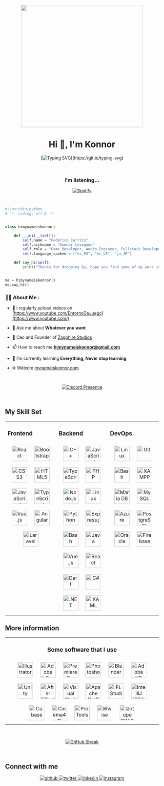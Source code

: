<div id="Header" align="Center">
<img src="https://i.giphy.com/media/oNSrsAMjvUMUNhUfEf/giphy.webp" width="400"/>

<h1 align="center">Hi 👋, I'm Konnor</h1>
</div>

<div id="Unawea3" align="Center">

[![Typing SVG](https://readme-typing-svg.demolab.com?font=ABeeZee&size=25&pause=1000&color=F74638&center=true&vCenter=true&width=435&lines=Welcome+to+my+Github+Profile!)](https://git.io/typing-svg)

</div>

<br/>

<div id="Unawea3" align="Center">

### I'm listening...

[![Spotify](https://konnor-konnor.vercel.app/api/spotify)](https://open.spotify.com/user/22tzbtzbuiyznxt7wepmq5oky)

</div>

<br/>

```python
#!/usr/bin/python
# -*- coding: utf-8 -*-


class himynameiskonnor:

    def __init__(self):
        self.name = "Federico Carrizo"
        self.nickname = "Konnor Lovegood"
        self.role = "Game Developer, Audio Engineer, Fullstack Developer and Modder"
        self.language_spoken = ["es_ES", "en_US", "ja_JP"]

    def say_hi(self):
        print("Thanks for dropping by, hope you find some of my work interesting.")


me = himynameiskonnor()
me.say_hi()
```

### 👨‍💻 About Me :

- 📝 I regularly upload videos on [https://www.youtube.com/EntornoDeJuego](https://www.youtube.com/)

- 💬 Ask me about **Whatever you want**

- 💼 Ceo and Founder of [Zapphire Studios](http://www.zapphirestudios.com/)

- 📫 How to reach me **himynameiskonnor@gmail.com**

- 🌱 I’m currently learning **Everything, Never stop learning**

- 🌐 Website [mynameiskonnor.com](#)

<br/>

<div id="Unawea2" align="Center">

[![Discord Presence](https://lanyard.cnrad.dev/api/817559254071509032?idleMessage=This%20action%20will%20have%20consequences...%20%F0%9F%A6%8B&theme=dark)](https://discord.com/users/817559254071509032)

</div>

<br/>

## My Skill Set  
<table><tr><td valign="top" width="33%">

### Frontend  
<div align="center">  
<a href="https://reactjs.org/" target="_blank"><img style="margin: 10px" src="https://profilinator.rishav.dev/skills-assets/react-original-wordmark.svg" alt="React" height="50" /></a>  
<a href="https://getbootstrap.com/docs/3.4/javascript/" target="_blank"><img style="margin: 10px" src="https://profilinator.rishav.dev/skills-assets/bootstrap-plain.svg" alt="Bootstrap" height="50" /></a>  
<a href="https://www.w3schools.com/css/" target="_blank"><img style="margin: 10px" src="https://profilinator.rishav.dev/skills-assets/css3-original-wordmark.svg" alt="CSS3" height="50" /></a>  
<a href="https://en.wikipedia.org/wiki/HTML5" target="_blank"><img style="margin: 10px" src="https://profilinator.rishav.dev/skills-assets/html5-original-wordmark.svg" alt="HTML5" height="50" /></a>  
<a href="https://www.javascript.com/" target="_blank"><img style="margin: 10px" src="https://profilinator.rishav.dev/skills-assets/javascript-original.svg" alt="JavaScript" height="50" /></a>  
<a href="https://www.typescriptlang.org/" target="_blank"><img style="margin: 10px" src="https://profilinator.rishav.dev/skills-assets/typescript-original.svg" alt="TypeScript" height="50" /></a>  
<a href="https://vuejs.org/" target="_blank"><img style="margin: 10px" src="https://profilinator.rishav.dev/skills-assets/vuejs-original-wordmark.svg" alt="Vue.js" height="50" /></a>  
<a href="https://angular.io/" target="_blank"><img style="margin: 10px" src="https://profilinator.rishav.dev/skills-assets/angularjs-original.svg" alt="Angular" height="50" /></a>  
<a href="https://laravel.com/" target="_blank"><img style="margin: 10px" src="https://profilinator.rishav.dev/skills-assets/laravel-plain-wordmark.svg" alt="Laravel" height="50" /></a>  
</div>

</td><td valign="top" width="33%">



### Backend  
<div align="center">  
<a href="https://www.cplusplus.com/" target="_blank"><img style="margin: 10px" src="https://profilinator.rishav.dev/skills-assets/cplusplus-original.svg" alt="C++" height="50" /></a>  
<a href="https://www.javascript.com/" target="_blank"><img style="margin: 10px" src="https://profilinator.rishav.dev/skills-assets/javascript-original.svg" alt="JavaScript" height="50" /></a>  
<a href="https://www.typescriptlang.org/" target="_blank"><img style="margin: 10px" src="https://profilinator.rishav.dev/skills-assets/typescript-original.svg" alt="TypeScript" height="50" /></a>  
<a href="https://www.php.net/" target="_blank"><img style="margin: 10px" src="https://profilinator.rishav.dev/skills-assets/php-original.svg" alt="PHP" height="50" /></a>  
<a href="https://nodejs.org/" target="_blank"><img style="margin: 10px" src="https://profilinator.rishav.dev/skills-assets/nodejs-original-wordmark.svg" alt="Node.js" height="50" /></a>  
<a href="https://www.linux.org/" target="_blank"><img style="margin: 10px" src="https://profilinator.rishav.dev/skills-assets/linux-original.svg" alt="Linux" height="50" /></a>  
<a href="https://www.python.org/" target="_blank"><img style="margin: 10px" src="https://profilinator.rishav.dev/skills-assets/python-original.svg" alt="Python" height="50" /></a>  
<a href="https://expressjs.com/" target="_blank"><img style="margin: 10px" src="https://profilinator.rishav.dev/skills-assets/express-original-wordmark.svg" alt="Express.js" height="50" /></a>  
<a href="https://www.gnu.org/software/bash/" target="_blank"><img style="margin: 10px" src="https://profilinator.rishav.dev/skills-assets/gnu_bash-icon.svg" alt="Bash" height="50" /></a>  
<a href="https://www.java.com/" target="_blank"><img style="margin: 10px" src="https://profilinator.rishav.dev/skills-assets/java-original-wordmark.svg" alt="Java" height="50" /></a>  
<a href="https://vuejs.org/" target="_blank"><img style="margin: 10px" src="https://profilinator.rishav.dev/skills-assets/vuejs-original-wordmark.svg" alt="Vue.js" height="50" /></a>  
<a href="https://reactjs.org/" target="_blank"><img style="margin: 10px" src="https://profilinator.rishav.dev/skills-assets/react-original-wordmark.svg" alt="React" height="50" /></a>  
<a href="https://dart.dev/" target="_blank"><img style="margin: 10px" src="https://profilinator.rishav.dev/skills-assets/dartlang-icon.svg" alt="Dart" height="50" /></a>  
<a href="https://docs.microsoft.com/en-us/dotnet/csharp/" target="_blank"><img style="margin: 10px" src="https://profilinator.rishav.dev/skills-assets/csharp-original.svg" alt="C#" height="50" /></a>  
<a href="https://dotnet.microsoft.com/download/dotnet-framework" target="_blank"><img style="margin: 10px" src="https://profilinator.rishav.dev/skills-assets/dot-net-original-wordmark.svg" alt=".NET" height="50" /></a>  
<a href="https://docs.microsoft.com/en-us/dotnet/desktop/wpf/xaml/" target="_blank"><img style="margin: 10px" src="https://profilinator.rishav.dev/skills-assets/xaml.png" alt="XAML" height="50" /></a>  
</div>

</td><td valign="top" width="33%">



### DevOps  
<div align="center">  
<a href="https://www.linux.org/" target="_blank"><img style="margin: 10px" src="https://profilinator.rishav.dev/skills-assets/linux-original.svg" alt="Linux" height="50" /></a>  
<a href="https://github.com/" target="_blank"><img style="margin: 10px" src="https://profilinator.rishav.dev/skills-assets/git-scm-icon.svg" alt="Git" height="50" /></a>  
<a href="https://www.gnu.org/software/bash/" target="_blank"><img style="margin: 10px" src="https://profilinator.rishav.dev/skills-assets/gnu_bash-icon.svg" alt="Bash" height="50" /></a>  
<a href="https://www.apachefriends.org/" target="_blank"><img style="margin: 10px" src="https://profilinator.rishav.dev/skills-assets/xampp.png" alt="XAMPP" height="50" /></a>  
<a href="https://mariadb.org/" target="_blank"><img style="margin: 10px" src="https://profilinator.rishav.dev/skills-assets/mariadb.png" alt="Maria DB" height="50" /></a>  
<a href="https://www.mysql.com/" target="_blank"><img style="margin: 10px" src="https://profilinator.rishav.dev/skills-assets/mysql-original-wordmark.svg" alt="MySQL" height="50" /></a>  
<a href="https://azure.microsoft.com/en-in/" target="_blank"><img style="margin: 10px" src="https://profilinator.rishav.dev/skills-assets/microsoft_azure-icon.svg" alt="Azure" height="50" /></a>  
<a href="https://www.postgresql.org/" target="_blank"><img style="margin: 10px" src="https://profilinator.rishav.dev/skills-assets/postgresql-original-wordmark.svg" alt="PostgreSQL" height="50" /></a>  
<a href="https://www.oracle.com/in/index.html" target="_blank"><img style="margin: 10px" src="https://profilinator.rishav.dev/skills-assets/oracle-original.svg" alt="Oracle" height="50" /></a>  
<a href="https://firebase.google.com/" target="_blank"><img style="margin: 10px" src="https://profilinator.rishav.dev/skills-assets/firebase.png" alt="Firebase" height="50" /></a>  
</div>

</td></tr></table>  

## More information  

<div align="center">  

<table><tr><td valign="top" width="33%">

<div align="center">  

### Some software that I use

</div>

<div align="center">  
<a href="https://www.adobe.com/in/products/illustrator.html" target="_blank"><img style="margin: 10px" src="https://profilinator.rishav.dev/skills-assets/adobe_illustrator-icon.svg" alt="Illustrator" height="50" /></a>  
<a href="https://www.adobe.com/in/products/indesign.html" target="_blank"><img style="margin: 10px" src="https://profilinator.rishav.dev/skills-assets/adobeindesign.svg" alt="Adobe InDesign" height="50" /></a>  
<a href="https://www.adobe.com/in/products/premiere.html" target="_blank"><img style="margin: 10px" src="https://profilinator.rishav.dev/skills-assets/adobepremierepro.png" alt="Premiere Pro" height="50" /></a>  
<a href="https://www.adobe.com/in/products/photoshop.html" target="_blank"><img style="margin: 10px" src="https://profilinator.rishav.dev/skills-assets/photoshop-plain.svg" alt="Photoshop" height="50" /></a>  
<a href="https://www.blender.org/" target="_blank"><img style="margin: 10px" src="https://profilinator.rishav.dev/skills-assets/blender_community_badge_white.svg" alt="Blender" height="50" /></a>  
<a href="https://www.adobe.com/in/products/xd.html" target="_blank"><img style="margin: 10px" src="https://profilinator.rishav.dev/skills-assets/adobexd.png" alt="Adobe XD" height="50" /></a>  
<a href="https://unity.com/" target="_blank"><img style="margin: 10px" src="https://profilinator.rishav.dev/skills-assets/unity.png" alt="Unity" height="50" /></a>  
<a href="https://www.adobe.com/in/products/aftereffects.html" target="_blank"><img style="margin: 10px" src="https://profilinator.rishav.dev/skills-assets/aftereffects.png" alt="After Effects" height="50" /></a>
<a href="#" target="_blank"><img style="margin: 10px" src="https://github.com/KONN0R-DEV/KONN0R-DEV/blob/main/assets/img/UE_Logo_Black_Centered.svg.png?raw=true" alt="Visual Studio Code" height="50" /></a>
<a href="#" target="_blank"><img style="margin: 10px" src="https://github.com/KONN0R-DEV/KONN0R-DEV/blob/main/assets/img/Apache_NetBeans_Logo.svg.png?raw=true" alt="Apache NetBeans" height="50" /></a>
<a href="#" target="_blank"><img style="margin: 10px" src="https://github.com/KONN0R-DEV/KONN0R-DEV/blob/main/assets/img/Fl_studio_logo.png?raw=true" alt="FL Studio" height="50" /></a>
<a href="#" target="_blank"><img style="margin: 10px" src="https://github.com/KONN0R-DEV/KONN0R-DEV/blob/main/assets/img/IntelliJ_IDEA_Icon.svg.png?raw=true" alt="IntelliJ IDEA " height="50" /></a>
<a href="#" target="_blank"><img style="margin: 10px" src="https://github.com/KONN0R-DEV/KONN0R-DEV/blob/main/assets/img/cubase-logo.png?raw=true" alt="Cubase" height="50" /></a>
<a href="#" target="_blank"><img style="margin: 10px" src="https://github.com/KONN0R-DEV/KONN0R-DEV/blob/main/assets/img/Cinema-4D-Logo.png?raw=true" alt="Cinema4D" height="50" /></a>
<a href="#" target="_blank"><img style="margin: 10px" src="https://github.com/KONN0R-DEV/KONN0R-DEV/blob/main/assets/img/PT2019.png?raw=true" alt="Pro Tools" height="50" /></a>
<a href="#" target="_blank"><img style="margin: 10px" src="https://github.com/KONN0R-DEV/KONN0R-DEV/blob/main/assets/img/wwise_logo_rgb.7e17bcc5.png?raw=true" alt="Wwise" height="50" /></a>
<a href="#" target="_blank"><img style="margin: 10px" src="https://github.com/KONN0R-DEV/KONN0R-DEV/blob/main/assets/img/RX-icon-gradient@2x.png?raw=true" alt="Izotope RX10" height="50" /></a>

</td></tr></table>

</div>  

<br/>  



<div id="Unawea" align="Center">

[![GitHub Streak](http://github-readme-streak-stats.herokuapp.com?user=KONN0R-DEV&theme=violet-punch&hide_border=true&border_radius=5&date_format=j%20M%5B%20Y%5D&mode=weekly&card_width=500&sideLabels=EB0000&ring=EB0000&fire=961F17&sideNums=960000)](https://git.io/streak-stats)


</div>

<br/>  


## Connect with me  
<div align="center">
<a href="https://github.com/KONN0R-DEV" target="_blank">
<img src=https://img.shields.io/badge/github-%2324292e.svg?&style=for-the-badge&logo=github&logoColor=white alt=github style="margin-bottom: 5px;" />
</a>
<a href="https://twitter.com/ImNotKonnor" target="_blank">
<img src=https://img.shields.io/badge/twitter-%2300acee.svg?&style=for-the-badge&logo=twitter&logoColor=white alt=twitter style="margin-bottom: 5px;" />
</a>
<a href="https://linkedin.com/in/konnorlovegood" target="_blank">
<img src=https://img.shields.io/badge/linkedin-%231E77B5.svg?&style=for-the-badge&logo=linkedin&logoColor=white alt=linkedin style="margin-bottom: 5px;" />
</a>
<a href="https://instagram.com/yosoykonnor" target="_blank">
<img src=https://img.shields.io/badge/instagram-%23000000.svg?&style=for-the-badge&logo=instagram&logoColor=white alt=instagram style="margin-bottom: 5px;" />
</a>  
</div>  
  
<br/>
